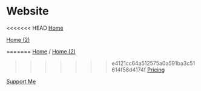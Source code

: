 # Website

<<<<<<< HEAD
[Home](https://tonie06.github.io/) 

[Home (2)](https://tonie06.github.io/home)

=======
[Home](https://tonie06.github.io/) / [Home (2)](https://tonie06.github.io/home)

>>>>>>> e4121cc64a512575a0a591ba3c51614f58d4174f
[Pricing](https://tonie06.github.io/pricing)

[Support Me](https://ko-fi.com/tonie)

